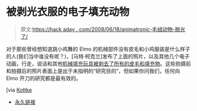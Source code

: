 # 被剥光衣服的电子填充动物

> 原文:[https://hack aday . com/2008/06/18/animatronic-毛绒动物-脱光了/](https://hackaday.com/2008/06/18/animatronic-stuffed-animals-stripped-bare/)

对于那些曾经想知道跳小鸡舞的 Elmo 的机械部件没有皮毛和小鸡服装是什么样子的人(我们当中谁没有呢？)，[马特·柯克兰]发布了上面的照片，以及其他几个电子动画，行走，说话和其他[机械填充玩具被剥去了所有的皮毛和填充物](http://s3.amazonaws.com/s3.mattkirkland.com/ursum.html)。这些拍摄前和拍摄后的照片表面上是出于未指明的“研究目的”，但如果你问我们，任何向 Elmo 开刀的研究都是最有效的。

[via [Kottke](http://www.kottke.org/remainder/08/06/15878.html)

*   [永久链接](http://s3.amazonaws.com/s3.mattkirkland.com/ursum.html)